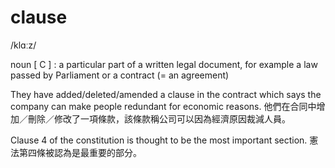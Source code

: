 # clause
/klɑːz/

noun [ C ] : a particular part of a written legal document, for example a law passed by Parliament or a contract (= an agreement)


They have added/deleted/amended a clause in the contract which says the company can make people redundant for economic reasons.
他們在合同中增加／刪除／修改了一項條款，該條款稱公司可以因為經濟原因裁減人員。

Clause 4 of the constitution is thought to be the most important section.
憲法第四條被認為是最重要的部分。